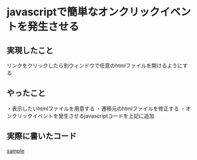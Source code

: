 # javascriptで簡単なオンクリックイベントを発生させる
## 実現したこと
リンクをクリックしたら別ウィンドウで任意のhtmlファイルを開けるようにする
## やったこと
・表示したいhtmlファイルを用意する
・遷移元のhtmlファイルを修正する
・オンクリックイベントを発生させるjavascriptコードを上記に追加
## 実際に書いたコード
<html>
<a href="#" onClick="javascript:sample_sanple2(); return false;">sample</a>

<javascript>
<script type="text/javascript">
<!---

// サンプル.htmlを表示
var open_sample_sample2 = function () {
var height=100%
    window.open('/sample/sample.html', 'sample', 'menubar=no, toolbar=no, location=no, status=no')
}
//--->
</script>
